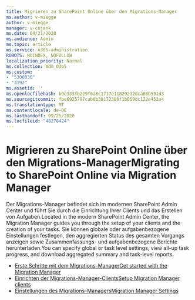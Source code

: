 ```yaml
---
title: Migrieren zu SharePoint Online über den Migrations-Manager
ms.author: v-miegge
author: v-miegge
manager: v-cojank
ms.date: 04/21/2020
ms.audience: Admin
ms.topic: article
ms.service: o365-administration
ROBOTS: NOINDEX, NOFOLLOW
localization_priority: Normal
ms.collection: Adm_O365
ms.custom:
- "5300030"
- "3192"
ms.assetid: ''
ms.openlocfilehash: b9e333fb229f0a8c1717e11829232dca80b591d3
ms.sourcegitcommit: fbe6925797cab0b38172386f1b059dc122e452a4
ms.translationtype: MT
ms.contentlocale: de-DE
ms.lasthandoff: 09/25/2020
ms.locfileid: "48278424"
---
```

# <a name="migrating-to-sharepoint-online-via-migration-manager"></a><span data-ttu-id="fb4ed-102">Migrieren zu SharePoint Online über den Migrations-Manager</span><span class="sxs-lookup"><span data-stu-id="fb4ed-102">Migrating to SharePoint Online via Migration Manager</span></span>

<span data-ttu-id="fb4ed-103">Der Migrations-Manager befindet sich im modernen SharePoint Admin Center und führt Sie durch die Einrichtung Ihrer Clients und das Erstellen von Aufgaben.</span><span class="sxs-lookup"><span data-stu-id="fb4ed-103">Located in the modern SharePoint Admin Center, the Migration Manager guides you through the setup of your clients and the creation of your tasks.</span></span> <span data-ttu-id="fb4ed-104">Sie können globale oder aufgabenbezogene Einstellungen festlegen, den aggregierten Status des gesamten Vorgangs anzeigen sowie Zusammenfassungs- und aufgabenbezogene Berichte herunterladen.</span><span class="sxs-lookup"><span data-stu-id="fb4ed-104">You can specify global or task level settings, view all-up task progress, and download aggregated summary and task-level reports.</span></span>

* [<span data-ttu-id="fb4ed-105">Erste Schritte mit dem Migrations-Manager</span><span class="sxs-lookup"><span data-stu-id="fb4ed-105">Get started with the Migration Manager</span></span>](https://docs.microsoft.com/sharepointmigration/mm-get-started)
* [<span data-ttu-id="fb4ed-106">Einrichten der Migrations-Manager-Clients</span><span class="sxs-lookup"><span data-stu-id="fb4ed-106">Setup Migration Manager clients</span></span>](https://docs.microsoft.com/sharepointmigration/mm-setup-clients)
* [<span data-ttu-id="fb4ed-107">Einstellungen des Migrations-Managers</span><span class="sxs-lookup"><span data-stu-id="fb4ed-107">Migration Manager Settings</span></span>](https://docs.microsoft.com/sharepointmigration/mm-settings)